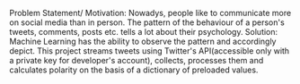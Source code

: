 Problem Statement/ Motivation:
Nowadys, people like to communicate more on social media than in person. The pattern of the behaviour of a person's tweets, comments, posts etc. tells a lot about their psychology.
Solution: 
Machine Learning has the ability to observe the pattern and accordingly depict. This project streams tweets using Twitter's API(accessible only with a private key for developer's account), collects, processes them and calculates polarity on the basis of a dictionary of preloaded values.

